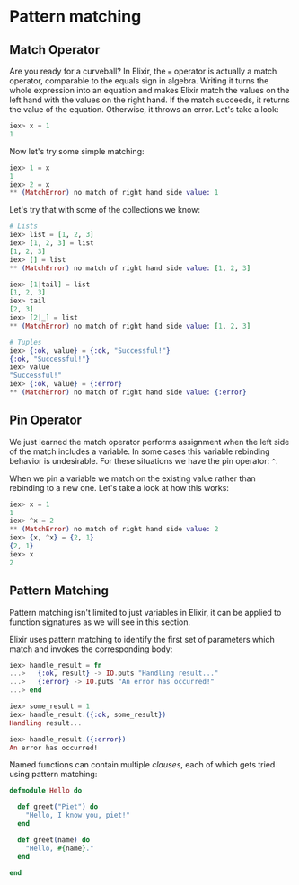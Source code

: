 # Pattern matching

## Match Operator

Are you ready for a curveball? In Elixir, the `=` operator is actually a match operator, comparable to the equals sign in algebra. Writing it turns the whole expression into an equation and makes Elixir match the values on the left hand with the values on the right hand. If the match succeeds, it returns the value of the equation. Otherwise, it throws an error. Let's take a look:

```elixir
iex> x = 1
1
```

Now let's try some simple matching:

```elixir
iex> 1 = x
1
iex> 2 = x
** (MatchError) no match of right hand side value: 1
```

Let's try that with some of the collections we know:

```elixir
# Lists
iex> list = [1, 2, 3]
iex> [1, 2, 3] = list
[1, 2, 3]
iex> [] = list
** (MatchError) no match of right hand side value: [1, 2, 3]

iex> [1|tail] = list
[1, 2, 3]
iex> tail
[2, 3]
iex> [2|_] = list
** (MatchError) no match of right hand side value: [1, 2, 3]

# Tuples
iex> {:ok, value} = {:ok, "Successful!"}
{:ok, "Successful!"}
iex> value
"Successful!"
iex> {:ok, value} = {:error}
** (MatchError) no match of right hand side value: {:error}
```

## Pin Operator

We just learned the match operator performs assignment when the left side of the match includes a variable.  In some cases this variable rebinding behavior is undesirable.  For these situations we have the pin operator: `^`.

When we pin a variable we match on the existing value rather than rebinding to a new one.  Let's take a look at how this works:

```elixir
iex> x = 1
1
iex> ^x = 2
** (MatchError) no match of right hand side value: 2
iex> {x, ^x} = {2, 1}
{2, 1}
iex> x
2
```

## Pattern Matching

Pattern matching isn't limited to just variables in Elixir, it can be applied to function signatures as we will see in this section.

Elixir uses pattern matching to identify the first set of parameters which match and invokes the corresponding body:

```elixir
iex> handle_result = fn
...>   {:ok, result} -> IO.puts "Handling result..."
...>   {:error} -> IO.puts "An error has occurred!"
...> end

iex> some_result = 1
iex> handle_result.({:ok, some_result})
Handling result...

iex> handle_result.({:error})
An error has occurred!
```

Named functions can contain multiple *clauses*, each of which gets
tried using pattern matching:

```elixir
defmodule Hello do

  def greet("Piet") do
    "Hello, I know you, piet!"
  end

  def greet(name) do
    "Hello, #{name}."
  end

end
```
